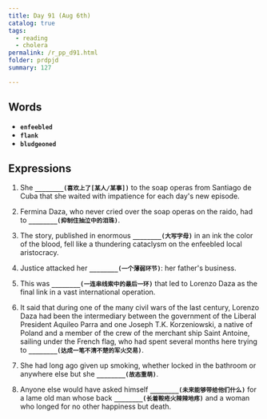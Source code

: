 ```yaml
---
title: Day 91 (Aug 6th)
catalog: true
tags: 
  - reading
  - cholera
permalink: /r_pp_d91.html
folder: prdpjd
summary: 127

---
```


## Words

-   <b data-toggle="tooltip" data-original-title="{{site.data.glossary.enfeebled}}">`enfeebled`</b>
-   <b data-toggle="tooltip" data-original-title="{{site.data.glossary.flank}}">`flank`</b>
-   <b data-toggle="tooltip" data-original-title="{{site.data.glossary.bludgeoned}}">`bludgeoned`</b>



## Expressions

1.  She <b data-toggle="tooltip" data-original-title="{{site.data.answers.91_a}}">`________(喜欢上了[某人/某事])`</b> to the soap operas from Santiago de Cuba that she waited with impatience for each day's new episode.

2.  Fermina Daza, who never cried over the soap operas on the raido, had to <b data-toggle="tooltip" data-original-title="{{site.data.answers.91_b}}">`________(抑制住抽泣中的泪珠)`</b>.

3.  The story, published in enormous <b data-toggle="tooltip" data-original-title="{{site.data.answers.91_c}}">`________(大写字母)`</b> in an ink the color of the blood, fell like a thundering cataclysm on the enfeebled local aristocracy.

4.  Justice attacked her <b data-toggle="tooltip" data-original-title="{{site.data.answers.91_d}}">`________(一个薄弱环节)`</b>: her father's business.

5.  This was <b data-toggle="tooltip" data-original-title="{{site.data.answers.91_e}}">`________(一连串线索中的最后一环)`</b> that led to Lorenzo Daza as the final link in a vast international operation.

6.  It said that during one of the many civil wars of the last century, Lorenzo Daza had been the intermediary between the government of the Liberal President Aquileo Parra and one Joseph T.K. Korzeniowski, a native of Poland and a member of the crew of the merchant ship Saint Antoine, sailing under the French flag, who had spent several months here trying to <b data-toggle="tooltip" data-original-title="{{site.data.answers.91_f}}">`________(达成一笔不清不楚的军火交易)`</b>.

7.  She had long ago given up smoking, whether locked in the bathroom or anywhere else but she <b data-toggle="tooltip" data-original-title="{{site.data.answers.91_g}}">`________(故态重萌)`</b>.

8.  Anyone else would have asked himself <b data-toggle="tooltip" data-original-title="{{site.data.answers.91_h}}">`________(未来能够带给他们什么)`</b> for a lame old man whose back <b data-toggle="tooltip" data-original-title="{{site.data.answers.91_h2}}">`________(长着鞍疮火辣辣地疼)`</b> and a woman who longed for no other happiness but death.